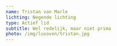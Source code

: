 ```yaml
---
name: Tristan van Marle
lichting: Negende lichting
type: Actief lid
subtitle: Wel redelijk, maar niet prima
photo: /img/luxoven/tristan.jpg
---
```

